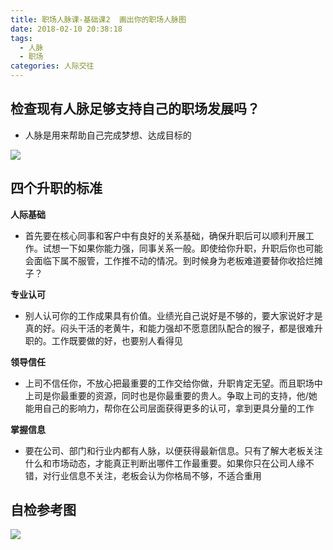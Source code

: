 ```yaml
---
title: 职场人脉课-基础课2  画出你的职场人脉图
date: 2018-02-10 20:38:18
tags: 
  - 人脉
  - 职场
categories: 人际交往
---
```


检查现有人脉足够支持自己的职场发展吗？
---

- 人脉是用来帮助自己完成梦想、达成目标的

![](http://7xq6al.com1.z0.glb.clouddn.com/sunwukongrenmai.jpg)

<!--more-->

四个升职的标准
---

**人际基础**

- 首先要在核心同事和客户中有良好的关系基础，确保升职后可以顺利开展工作。试想一下如果你能力强，同事关系一般。即使给你升职，升职后你也可能会面临下属不服管，工作推不动的情况。到时候身为老板难道要替你收拾烂摊子？

**专业认可**

- 别人认可你的工作成果具有价值。业绩光自己说好是不够的，要大家说好才是真的好。闷头干活的老黄牛，和能力强却不愿意团队配合的猴子，都是很难升职的。工作既要做的好，也要别人看得见

**领导信任**

- 上司不信任你，不放心把最重要的工作交给你做，升职肯定无望。而且职场中上司是你最重要的资源，同时也是你最重要的贵人。争取上司的支持，他/她能用自己的影响力，帮你在公司层面获得更多的认可，拿到更具分量的工作

**掌握信息**

- 要在公司、部门和行业内都有人脉，以便获得最新信息。只有了解大老板关注什么和市场动态，才能真正判断出哪件工作最重要。如果你只在公司人缘不错，对行业信息不关注，老板会认为你格局不够，不适合重用

自检参考图
---

![](http://7xq6al.com1.z0.glb.clouddn.com/job-connections-2-1.jpg)

